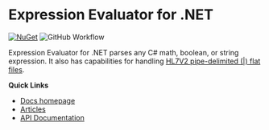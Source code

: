 # Expression Evaluator for .NET

[![NuGet](https://img.shields.io/nuget/v/ExpressionEvaluatorForDotNet.svg)](https://www.nuget.org/packages/ExpressionEvaluatorForDotNet/) ![GitHub Workflow](https://github.com/jmoceri34/expression-evaluator/actions/workflows/dotnet.yml/badge.svg) 

Expression Evaluator for .NET parses any C# math, boolean, or string expression. It also has capabilities for handling [HL7V2 pipe-delimited (|) flat files](https://en.wikipedia.org/wiki/Health_Level_Seven_International).

**Quick Links**
- [Docs homepage](https://jmoceri34.github.io/expression-evaluator/index.html)
- [Articles](https://jmoceri34.github.io/expression-evaluator/articles/ExpressionEvaluatorforDotNet.html)
- [API Documentation](https://jmoceri34.github.io/expression-evaluator/api/index.html)
